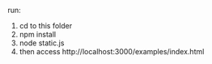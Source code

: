 
run:

1. cd to this folder
2. npm install
3. node static.js 
4. then access http://localhost:3000/examples/index.html
